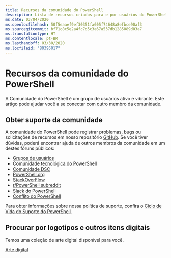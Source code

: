 ```yaml
---
title: Recursos da comunidade do PowerShell
description: Lista de recursos criados para e por usuários do PowerShell
ms.date: 03/04/2020
ms.openlocfilehash: 50f5eaaef9ef30351fa605f74648a8efbce90af3
ms.sourcegitcommit: bf71c8c5e2a4fc7d5c3a67a537db1285089d03a7
ms.translationtype: HT
ms.contentlocale: pt-BR
ms.lasthandoff: 03/30/2020
ms.locfileid: "80395017"
---
```

# <a name="powershell-community-resources"></a>Recursos da comunidade do PowerShell

A Comunidade do PowerShell é um grupo de usuários ativo e vibrante. Este artigo pode ajudar você a se conectar com outro membro da comunidade.

## <a name="getting-support-from-the-community"></a>Obter suporte da comunidade

A comunidade do PowerShell pode registrar problemas, bugs ou solicitações de recursos em nosso repositório [GitHub](https://github.com/powershell/powershell/issues). Se você tiver dúvidas, poderá encontrar ajuda de outros membros da comunidade em um destes fóruns públicos:

- [Grupos de usuários](https://aka.ms/psusergroup)
- [Comunidade tecnológica do PowerShell](https://techcommunity.microsoft.com/t5/PowerShell/ct-p/WindowsPowerShell)
- [Comunidade DSC](https://dsccommunity.org/)
- [PowerShell.org](https://powershell.org/)
- [StackOverFlow](https://stackoverflow.com/questions/tagged/powershell)
- [r/PowerShell subreddit](https://www.reddit.com/r/PowerShell/)
- [Slack do PowerShell](https://join.slack.com/t/powershell/shared_invite/enQtNjk2ODE4MTkxNTY4LWJlOTU3NzBiYWFiMjM3Mzg3M2E5OGJiNGE4YjVhODVlNWNlY2I2ZWRkNGY2NjE4MThiYTg4OWI5NjA4MDM3ZjQ)
- [Conflito do PowerShell](https://discord.gg/Ju25cw6)

Para obter informações sobre nossa política de suporte, confira o [Ciclo de Vida do Suporte do PowerShell](/powershell/scripting/powershell-support-lifecycle).

## <a name="looking-for-logos-and-other-digital-goodies"></a>Procurar por logotipos e outros itens digitais

Temos uma coleção de arte digital disponível para você.

[Arte digital](/powershell/scripting/community/digital-art)
